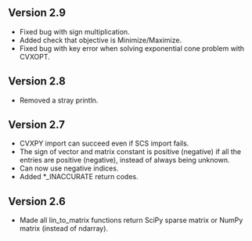 Version 2.9
-----------
* Fixed bug with sign multiplication.
* Added check that objective is Minimize/Maximize.
* Fixed bug with key error when solving exponential cone problem with CVXOPT.

Version 2.8
------------
* Removed a stray println.

Version 2.7
------------------------------
* CVXPY import can succeed even if SCS import fails.
* The sign of vector and matrix constant is positive (negative) if all the entries are positive (negative), instead of always being unknown.
* Can now use negative indices.
* Added *_INACCURATE return codes.

Version 2.6
-----------
* Made all lin_to_matrix functions return SciPy sparse matrix or NumPy matrix (instead of ndarray).